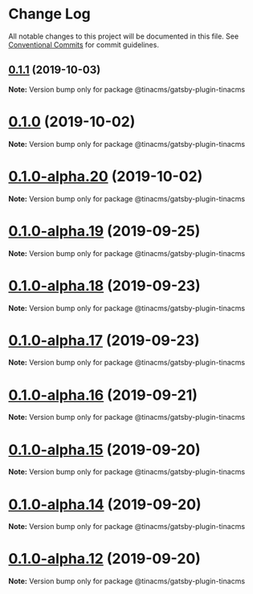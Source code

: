 # Change Log

All notable changes to this project will be documented in this file.
See [Conventional Commits](https://conventionalcommits.org) for commit guidelines.

## [0.1.1](https://github.com/tinacms/tinacms/compare/@tinacms/gatsby-plugin-tinacms@0.1.0...@tinacms/gatsby-plugin-tinacms@0.1.1) (2019-10-03)

**Note:** Version bump only for package @tinacms/gatsby-plugin-tinacms





# [0.1.0](https://github.com/tinacms/tinacms/compare/@tinacms/gatsby-plugin-tinacms@0.1.0-alpha.20...@tinacms/gatsby-plugin-tinacms@0.1.0) (2019-10-02)

**Note:** Version bump only for package @tinacms/gatsby-plugin-tinacms





# [0.1.0-alpha.20](https://github.com/tinacms/tinacms/compare/@tinacms/gatsby-plugin-tinacms@0.1.0-alpha.19...@tinacms/gatsby-plugin-tinacms@0.1.0-alpha.20) (2019-10-02)

**Note:** Version bump only for package @tinacms/gatsby-plugin-tinacms





# [0.1.0-alpha.19](https://github.com/tinacms/tinacms/compare/@tinacms/gatsby-plugin-tinacms@0.1.0-alpha.18...@tinacms/gatsby-plugin-tinacms@0.1.0-alpha.19) (2019-09-25)

**Note:** Version bump only for package @tinacms/gatsby-plugin-tinacms





# [0.1.0-alpha.18](https://github.com/tinacms/tinacms/compare/@tinacms/gatsby-plugin-tinacms@0.1.0-alpha.17...@tinacms/gatsby-plugin-tinacms@0.1.0-alpha.18) (2019-09-23)

**Note:** Version bump only for package @tinacms/gatsby-plugin-tinacms





# [0.1.0-alpha.17](https://github.com/tinacms/tinacms/compare/@tinacms/gatsby-plugin-tinacms@0.1.0-alpha.16...@tinacms/gatsby-plugin-tinacms@0.1.0-alpha.17) (2019-09-23)

**Note:** Version bump only for package @tinacms/gatsby-plugin-tinacms





# [0.1.0-alpha.16](https://github.com/tinacms/tinacms/compare/@tinacms/gatsby-plugin-tinacms@0.1.0-alpha.15...@tinacms/gatsby-plugin-tinacms@0.1.0-alpha.16) (2019-09-21)

**Note:** Version bump only for package @tinacms/gatsby-plugin-tinacms





# [0.1.0-alpha.15](https://github.com/tinacms/tinacms/compare/@tinacms/gatsby-plugin-tinacms@0.1.0-alpha.14...@tinacms/gatsby-plugin-tinacms@0.1.0-alpha.15) (2019-09-20)

**Note:** Version bump only for package @tinacms/gatsby-plugin-tinacms





# [0.1.0-alpha.14](https://github.com/tinacms/tinacms/compare/@tinacms/gatsby-plugin-tinacms@0.1.0-alpha.11...@tinacms/gatsby-plugin-tinacms@0.1.0-alpha.14) (2019-09-20)

**Note:** Version bump only for package @tinacms/gatsby-plugin-tinacms





# [0.1.0-alpha.12](https://github.com/tinacms/tinacms/compare/@tinacms/gatsby-plugin-tinacms@0.1.0-alpha.11...@tinacms/gatsby-plugin-tinacms@0.1.0-alpha.12) (2019-09-20)

**Note:** Version bump only for package @tinacms/gatsby-plugin-tinacms
